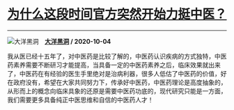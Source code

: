 # [为什么这段时间官方突然开始力挺中医？](https://www.zhihu.com/answer/1506183539)

-----------------------------------------------------------------

![大洋黑洞](https://pic3.zhimg.com/v2-90dc3e645421e68280b356281d3e3e22.jpg?source=1940ef5c "大洋黑洞")&emsp;**[大洋黑洞](https://www.zhihu.com/people/li-jun-73-41) / 2020-10-04**

我从医已经十五年了，对中医药是比较了解的，中医药认识疾病的方式独特，中医药素养需要不断研习才能提高，当具备一定的中医药素养之后，临床效果就出来了，中医药在有经验的医生手里绝对是治病利器，很多人低估了中医药的价值，好在政府没有，希望在大家共同努力下，传承好中医药，中医药理论是高度抽象的，从形而上的概念向临床具象的还原是需要中医药功底的，现代研究只能是一方面，我们需要更多具备纯正中医思维和自信的中医药人才！

